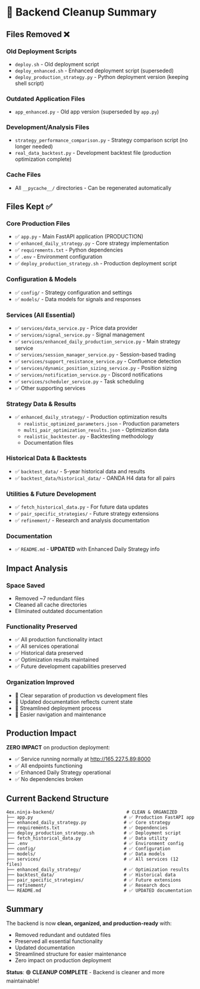# 🧹 Backend Cleanup Summary

## Files Removed ❌

### Old Deployment Scripts
- `deploy.sh` - Old deployment script
- `deploy_enhanced.sh` - Enhanced deployment script (superseded)
- `deploy_production_strategy.py` - Python deployment version (keeping shell script)

### Outdated Application Files
- `app_enhanced.py` - Old app version (superseded by `app.py`)

### Development/Analysis Files
- `strategy_performance_comparison.py` - Strategy comparison script (no longer needed)
- `real_data_backtest.py` - Development backtest file (production optimization complete)

### Cache Files
- All `__pycache__/` directories - Can be regenerated automatically

## Files Kept ✅

### Core Production Files
- ✅ `app.py` - Main FastAPI application (PRODUCTION)
- ✅ `enhanced_daily_strategy.py` - Core strategy implementation
- ✅ `requirements.txt` - Python dependencies
- ✅ `.env` - Environment configuration
- ✅ `deploy_production_strategy.sh` - Production deployment script

### Configuration & Models
- ✅ `config/` - Strategy configuration and settings
- ✅ `models/` - Data models for signals and responses

### Services (All Essential)
- ✅ `services/data_service.py` - Price data provider
- ✅ `services/signal_service.py` - Signal management
- ✅ `services/enhanced_daily_production_service.py` - Main strategy service
- ✅ `services/session_manager_service.py` - Session-based trading
- ✅ `services/support_resistance_service.py` - Confluence detection
- ✅ `services/dynamic_position_sizing_service.py` - Position sizing
- ✅ `services/notification_service.py` - Discord notifications
- ✅ `services/scheduler_service.py` - Task scheduling
- ✅ Other supporting services

### Strategy Data & Results
- ✅ `enhanced_daily_strategy/` - Production optimization results
  - `realistic_optimized_parameters.json` - Production parameters
  - `multi_pair_optimization_results.json` - Optimization data
  - `realistic_backtester.py` - Backtesting methodology
  - Documentation files

### Historical Data & Backtests
- ✅ `backtest_data/` - 5-year historical data and results
- ✅ `backtest_data/historical_data/` - OANDA H4 data for all pairs

### Utilities & Future Development
- ✅ `fetch_historical_data.py` - For future data updates
- ✅ `pair_specific_strategies/` - Future strategy extensions
- ✅ `refinement/` - Research and analysis documentation

### Documentation
- ✅ `README.md` - **UPDATED** with Enhanced Daily Strategy info

## Impact Analysis

### Space Saved
- Removed ~7 redundant files
- Cleaned all cache directories
- Eliminated outdated documentation

### Functionality Preserved
- ✅ All production functionality intact
- ✅ All services operational
- ✅ Historical data preserved
- ✅ Optimization results maintained
- ✅ Future development capabilities preserved

### Organization Improved
- 📁 Clear separation of production vs development files
- 📁 Updated documentation reflects current state
- 📁 Streamlined deployment process
- 📁 Easier navigation and maintenance

## Production Impact

**ZERO IMPACT** on production deployment:
- ✅ Service running normally at http://165.227.5.89:8000
- ✅ All endpoints functioning
- ✅ Enhanced Daily Strategy operational
- ✅ No dependencies broken

## Current Backend Structure

```
4ex.ninja-backend/                           # CLEAN & ORGANIZED
├── app.py                                  # ✅ Production FastAPI app
├── enhanced_daily_strategy.py              # ✅ Core strategy
├── requirements.txt                        # ✅ Dependencies
├── deploy_production_strategy.sh           # ✅ Deployment script
├── fetch_historical_data.py                # ✅ Data utility
├── .env                                    # ✅ Environment config
├── config/                                 # ✅ Configuration
├── models/                                 # ✅ Data models
├── services/                               # ✅ All services (12 files)
├── enhanced_daily_strategy/                # ✅ Optimization results
├── backtest_data/                          # ✅ Historical data
├── pair_specific_strategies/               # ✅ Future extensions
├── refinement/                             # ✅ Research docs
└── README.md                               # ✅ UPDATED documentation
```

## Summary

The backend is now **clean, organized, and production-ready** with:
- Removed redundant and outdated files
- Preserved all essential functionality
- Updated documentation
- Streamlined structure for easier maintenance
- Zero impact on production deployment

**Status**: 🟢 **CLEANUP COMPLETE** - Backend is cleaner and more maintainable!
